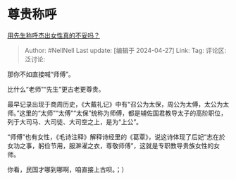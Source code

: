 # 尊贵称呼
[用先生称呼杰出女性真的不妥吗？](https://www.zhihu.com/question/545876916/answer/3480709855)

> Author: #NellNell
> Last update: [编辑于 2024-04-27]
> Link:
> Tag: 
> 评论区:
> 泛讨论:

那你不如直接喊“师傅”。

比什么“老师”“先生”更古老更尊贵。

最早记录出现于商周历史，《大戴礼记》中有“召公为太保，周公为太傅，太公为太师。”这里的“太师”“太傅”“太保”统称为师傅，都是辅佐国君教导太子的高阶职位，列于大司马、大司徒、大司空之上，是为“上公”。

“师傅”也有女性，《毛诗注释》解释诗经里的《葛覃》，说这诗体现了后妃“志在於女功之事，躬俭节用，服澣濯之衣，尊敬师傅”，这就是专职教导贵族女性的女师。

你看，民国才哪到哪啊，咱直接上古呗。；）